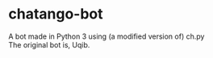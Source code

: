 # chatango-bot
A bot made in Python 3 using (a modified version of) ch.py<br/>
The original bot is, Uqib.
